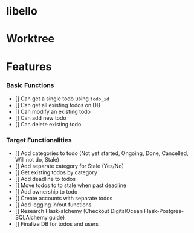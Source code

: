 # libello

# Worktree

# Features

### Basic Functions

- [] Can get a single todo using `todo_id`
- [] Can get all existing todos on DB
- [] Can modify an existing todo 
- [] Can add new todo
- [] Can delete existing todo

### Target Functionalities

- [] Add categories to todo (Not yet started, Ongoing, Done, Cancelled, Will not do, Stale)
- [] Add separate category for Stale (Yes/No)
- [] Get existing todos by category
- [] Add deadline to todos
- [] Move todos to to stale when past deadline
- [] Add ownership to todo
- [] Create accounts with separate todos
- [] Add logging in/out functions
- [] Research Flask-alchemy (Checkout DigitalOcean Flask-Postgres-SQLAlchemy guide)
- [] Finalize DB for todos and users